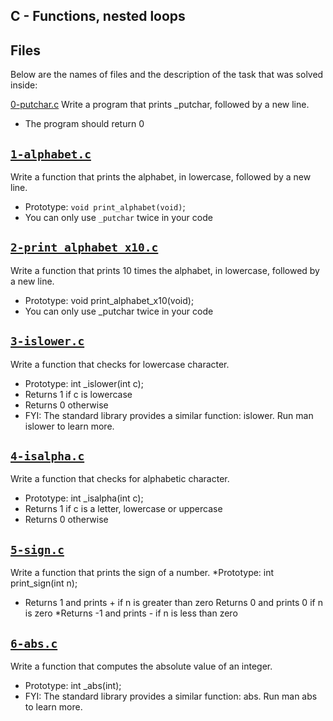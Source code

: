 ## C - Functions, nested loops

## Files
Below are the names of files and the description of the task that was solved inside:

[0-putchar.c](0-putchar.c)
Write a program that prints _putchar, followed by a new line.

* The program should return 0

## [`1-alphabet.c`](1-alphabet.c)
Write a function that prints the alphabet, in lowercase, followed by a new line.
* Prototype: `void print_alphabet(void)`;
* You can only use `_putchar` twice in your code

## [`2-print_alphabet_x10.c`](2-print_alphabet_x10.c)
Write a function that prints 10 times the alphabet, in lowercase, followed by a new line.
* Prototype: void print_alphabet_x10(void);
* You can only use _putchar twice in your code

## [`3-islower.c`](3-islower.c)
Write a function that checks for lowercase character. 
* Prototype: int _islower(int c); 
* Returns 1 if c is lowercase 
* Returns 0 otherwise
* FYI: The standard library provides a similar function: islower. Run man islower to learn more.

## [`4-isalpha.c`](4-isalpha.c)
Write a function that checks for alphabetic character.
* Prototype: int _isalpha(int c);
* Returns 1 if c is a letter, lowercase or uppercase
* Returns 0 otherwise

## [`5-sign.c`](5-sign.c)
Write a function that prints the sign of a number.
 *Prototype: int print_sign(int n);
 * Returns 1 and prints + if n is greater than zero
Returns 0 and prints 0 if n is zero
 *Returns -1 and prints - if n is less than zero

## [`6-abs.c`](6-abs.c)
Write a function that computes the absolute value of an integer.
* Prototype: int _abs(int);
* FYI: The standard library provides a similar function: abs. Run man abs to learn more.
